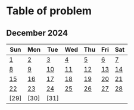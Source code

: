 # **Table of problem**

## December 2024

| Sun                 | Mon                 | Tue                 | Wed                 | Thu                 | Fri                 | Sat                 |
| ------------------- | ------------------- | ------------------- | ------------------- | ------------------- | ------------------- | ------------------- |
| [ 1](./01-12-2024/) | [ 2](./02-12-2024/) | [ 3](./03-12-2024/) | [ 4](./04-12-2024/) | [ 5](./05-12-2024/) | [ 6](./06-12-2024/) | [ 7](./07-12-2024/) |
| [ 8](./08-12-2024/) | [ 9](./09-12-2024/) | [10](./10-12-2024/) | [11](./11-12-2024/) | [12](./12-12-2024/) | [13](./13-12-2024/) | [14](./14-12-2024/) |
| [15](./15-12-2024/) | [16](./16-12-2024)  | [17](./17-12-2024/) | [18](./18-12-2024/) | [19](./19-12-2024/) | [20](./20-12-2024/) | [21](./21-12-2024/) |
| [22](./22-12-2024/) | [23](./23-12-2024/) | [24](./24-12-2024/) | [25](./25-12-2024/) | [26](./26-12-2024/) | [27](./27-12-2024/) | [28](./28-12-2024/) |
| [29]                | [30]                | [31]                |                     |                     |                     |                     |
